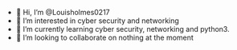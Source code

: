 - 👋 Hi, I’m @Louisholmes0217
- 👀 I’m interested in cyber security and networking
- 🌱 I’m currently learning cyber security, networking and python3.
- 💞️ I’m looking to collaborate on nothing at the moment
<!---
Louisholmes0217/Louisholmes0217 is a ✨ special ✨ repository because its `README.md` (this file) appears on your GitHub profile.
You can click the Preview link to take a look at your changes.
--->
